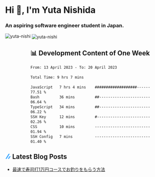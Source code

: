 <h1 align="left">Hi 👋, I'm Yuta Nishida</h1>
<h3 align="left">An aspiring software engineer student in Japan.</h3>



<p><img align="left" height="180px" src="https://github-readme-stats.vercel.app/api/top-langs?username=yuta-nishi&show_icons=true&locale=en&layout=compact&theme=onedark&count_private=true" alt="yuta-nishi" /></p>

<p>&nbsp;<img align="center" height="180px" src="https://github-readme-stats.vercel.app/api?username=yuta-nishi&show_icons=true&locale=en&theme=onedark&count_private=true" alt="yuta-nishi" /></p>

## 📊 Development Content of One Week
<!--START_SECTION:waka-->

```text
From: 13 April 2023 - To: 20 April 2023

Total Time: 9 hrs 7 mins

JavaScript   7 hrs 4 mins    ###################------   77.51 %
Bash         36 mins         ##-----------------------   06.64 %
TypeScript   34 mins         ##-----------------------   06.22 %
SSH Key      12 mins         #------------------------   02.26 %
CSS          10 mins         -------------------------   01.94 %
SSH Config   7 mins          -------------------------   01.40 %
```

<!--END_SECTION:waka-->
## ![zenn](./icon/zenn.png) Latest Blog Posts
<!-- BLOG-POST-LIST:START -->
- [最速で寿司打1万円コースでお釣りをもらう方法](https://zenn.dev/kakifl/articles/touch-typing)
<!-- BLOG-POST-LIST:END -->
